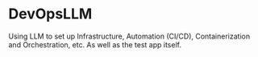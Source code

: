 # DevOpsLLM
Using LLM to set up Infrastructure, Automation (CI/CD), Containerization and Orchestration, etc. As well as the test app itself.


